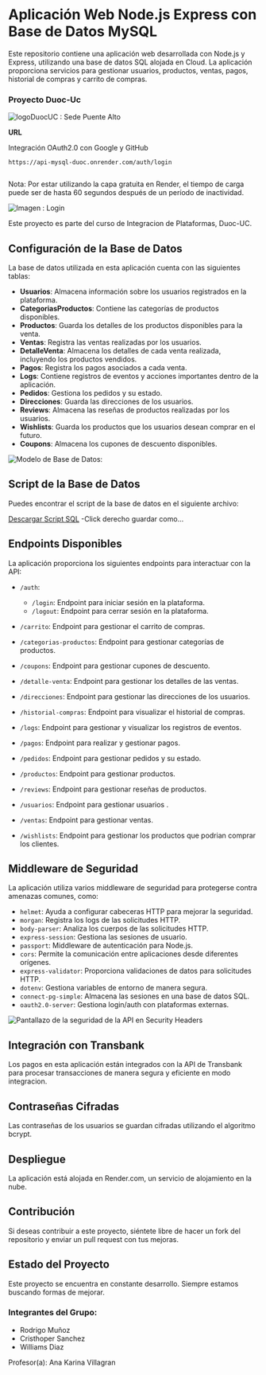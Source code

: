 # Aplicación Web Node.js Express con Base de Datos MySQL

Este repositorio contiene una aplicación web desarrollada con Node.js y Express, utilizando una base de datos SQL alojada en Cloud. La aplicación proporciona servicios para gestionar usuarios, productos, ventas, pagos, historial de compras y carrito de compras.

### Proyecto Duoc-Uc

![logoDuocUC :  Sede Puente Alto](images/duocJpeg.jpeg)





**URL**

Integración OAuth2.0 con Google y GitHub
```
https://api-mysql-duoc.onrender.com/auth/login


```
Nota: Por estar utilizando la capa gratuita en Render, el tiempo de carga puede ser de hasta 60 segundos después de un período de inactividad.

![Imagen : Login](images/login.jpg)




Este proyecto es parte del curso de Integracion de Plataformas, Duoc-UC.

## Configuración de la Base de Datos

La base de datos utilizada en esta aplicación cuenta con las siguientes tablas:

- **Usuarios**: Almacena información sobre los usuarios registrados en la plataforma.
- **CategoriasProductos**: Contiene las categorías de productos disponibles.
- **Productos**: Guarda los detalles de los productos disponibles para la venta.
- **Ventas**: Registra las ventas realizadas por los usuarios.
- **DetalleVenta**: Almacena los detalles de cada venta realizada, incluyendo los productos vendidos.
- **Pagos**: Registra los pagos asociados a cada venta.
- **Logs**: Contiene registros de eventos y acciones importantes dentro de la aplicación.
- **Pedidos**: Gestiona los pedidos y su estado.
- **Direcciones**: Guarda las direcciones de los usuarios.
- **Reviews**: Almacena las reseñas de productos realizadas por los usuarios.
- **Wishlists**: Guarda los productos que los usuarios desean comprar en el futuro.
- **Coupons**: Almacena los cupones de descuento disponibles.

![Modelo de Base de Datos:](images/basedatos27-06-2024.svg)

## Script de la Base de Datos

Puedes encontrar el script de la base de datos en el siguiente archivo:

[Descargar Script SQL](images/db/api-duoc-db2024.sql) -Click derecho guardar como...


## Endpoints Disponibles

La aplicación proporciona los siguientes endpoints para interactuar con la API:

- `/auth`: 
  - `/login`: Endpoint para iniciar sesión en la plataforma.
  - `/logout`: Endpoint para cerrar sesión en la plataforma.

- `/carrito`: Endpoint para gestionar el carrito de compras.

- `/categorias-productos`: Endpoint para gestionar categorías de productos.

- `/coupons`: Endpoint para gestionar cupones de descuento.

- `/detalle-venta`: Endpoint para gestionar los detalles de las ventas.

- `/direcciones`: Endpoint para gestionar las direcciones de los usuarios.

- `/historial-compras`: Endpoint para visualizar el historial de compras.

- `/logs`: Endpoint para gestionar y visualizar los registros de eventos.

- `/pagos`: Endpoint para realizar y gestionar pagos.

- `/pedidos`: Endpoint para gestionar pedidos y su estado.

- `/productos`: Endpoint para gestionar productos.

- `/reviews`: Endpoint para gestionar reseñas de productos.

- `/usuarios`: Endpoint para gestionar usuarios .

- `/ventas`: Endpoint para gestionar ventas.

- `/wishlists`: Endpoint para gestionar los productos que podrian comprar los clientes.

## Middleware de Seguridad

La aplicación utiliza varios middleware de seguridad para protegerse contra amenazas comunes, como:

- `helmet`: Ayuda a configurar cabeceras HTTP para mejorar la seguridad.
- `morgan`: Registra los logs de las solicitudes HTTP.
- `body-parser`: Analiza los cuerpos de las solicitudes HTTP.
- `express-session`: Gestiona las sesiones de usuario.
- `passport`: Middleware de autenticación para Node.js.
- `cors`: Permite la comunicación entre aplicaciones desde diferentes orígenes.
- `express-validator`: Proporciona validaciones de datos para solicitudes HTTP.
- `dotenv`: Gestiona variables de entorno de manera segura.
- `connect-pg-simple`: Almacena las sesiones en una base de datos SQL.
- `oauth2.0-server`: Gestiona login/auth con plataformas externas.

![Pantallazo de la seguridad de la API en Security Headers](images/imagen_seguridad_api_headers.jpeg)

## Integración con Transbank

Los pagos en esta aplicación están integrados con la API de Transbank para procesar transacciones de manera segura y eficiente en modo integracion.

## Contraseñas Cifradas

Las contraseñas de los usuarios se guardan cifradas utilizando el algoritmo bcrypt.

## Despliegue

La aplicación está alojada en Render.com, un servicio de alojamiento en la nube.

## Contribución

Si deseas contribuir a este proyecto, siéntete libre de hacer un fork del repositorio y enviar un pull request con tus mejoras.

## Estado del Proyecto

Este proyecto se encuentra en constante desarrollo. Siempre estamos buscando formas de mejorar.

### Integrantes del Grupo:

- Rodrigo Muñoz
- Cristhoper Sanchez
- Williams Diaz

Profesor(a): Ana Karina Villagran
